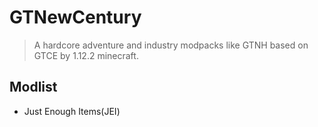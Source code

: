# GTNewCentury
  > A hardcore adventure and industry modpacks like GTNH based on GTCE by 1.12.2 minecraft.
## Modlist
- Just Enough Items(JEI)
